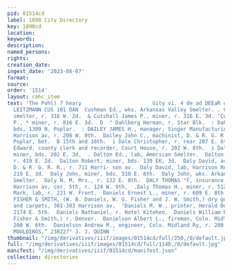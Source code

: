 ```yaml
---
pid: 01514cd
label: 1890 City Directory
key: 1890cd
location: 
keywords: 
description: 
named_persons: 
rights: 
creation_date: 
ingest_date: '2023-08-07'
format: 
source: 
order: '1514'
layout: cmhc_item
text: 'The Pohl) 7 heary                       Gity vi. 4 de ad DEEaR ote CHARLES
  LEITZMANN CUS 101 DAN  Cushman Ed., wks. Arkansas Valley Smelter. . Cushman John,
  smelter, r. 318 W. 2d.  & Cutshall James P., miner, r. 316 E. 3d. ‘Cutshall Peter
  P., * miner, r. 816 E. 3d.  D  " Dahlberg Herman, r. Star Blk.  : Dahlson Hd., smelter,
  bds, 1309 N. Poplar.  : DAILEY JAMES H., manager, Singer Manufacturing Co., 619  E
  Harrison av, r. 208 W. 9th.  Dailey John C., machinist, D. & R. G. R. R., r. es.
  Poplar, bet.  B 15th and 16th.  i Dale Christopher, r. rear 207 E. 6th.  * Dale
  Edward, county clerk and recorder, Court House, r. 202 W. 8th.  i Dalrimple Arthur,
  miner, bds. 202 E. 3d.  . Dalton Ed., lab, American Smelter.  Dalton John J., miner,
  r. 419 E. 2d.  Dalton Robert, miner, bds. 139 EK, 3d.  Daly David, asst. yardmaster,
  D. & R. G. R. R., r. 711 Harri- son av.  Daly David, lab, Harrison Red. Wks, r.
  219 E. 3d.  Daly John, miner, bds. 310 E. 6th.  Daly John, wks. Arkansas Valley
  Smelter.  Daly N. M. Mrs., r. 132 E. 8th.  DALY THOMAS °F, insurance, Emmet Blk,
  Harrison av, cor. 5th, r. 124 W. 9th,  .Daly Thomas H., miner, r. 512 E. 4th.  Damion
  Mark, lab, r. 221 W. Front.  Daniels Ernest L., miner, r. 609 E. 8th.  DANIELS,
  FISHER & SMITH, (W. B. Daniels, W. G. Fisher and J. W. Smith,) dry goods, clothing
  and carpets, 301-303 Harrison av.  ‘Daniels M. W., printer, Herald Democrat, r.
  2174 E. 5th.  Daniels Nathaniel, r. Hotel Kitehen.  Daniels William B., (Daniele,
  Fisher & Smith,) r. Denver.  Danielson Albert L., fireman, Colo. Midland Ry, r.
  200 W. 6th.  Danielson Andrew M., engineer, Colo. Midland Ry, r. 200 W. 6th.  ROOM
  MOULDINGS,“ 238227" J. J. QUINN '
thumbnail: "/img/derivatives/iiif/images/01514cd/full/250,/0/default.jpg"
full: "/img/derivatives/iiif/images/01514cd/full/1140,/0/default.jpg"
manifest: "/img/derivatives/iiif/01514cd/manifest.json"
collection: directories
---
```


